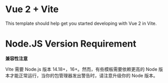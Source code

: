 # Vue 2 + Vite

This template should help get you started developing with Vue 2 in Vite. 

# Node.JS Version Requirement

**兼容性注意**

Vite 需要 Node.js 版本 14.18+，16+。然而，有些模板需要依赖更高的 Node 版本才能正常运行，当你的包管理器发出警告时，请注意升级你的 Node 版本。